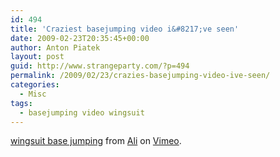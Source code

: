 ```yaml
---
id: 494
title: 'Craziest basejumping video i&#8217;ve seen'
date: 2009-02-23T20:35:45+00:00
author: Anton Piatek
layout: post
guid: http://www.strangeparty.com/?p=494
permalink: /2009/02/23/crazies-basejumping-video-ive-seen/
categories:
  - Misc
tags:
  - basejumping video wingsuit
---
```

  
[wingsuit base jumping](http://vimeo.com/1778399) from [Ali](http://vimeo.com/thedoctor) on [Vimeo](http://vimeo.com).